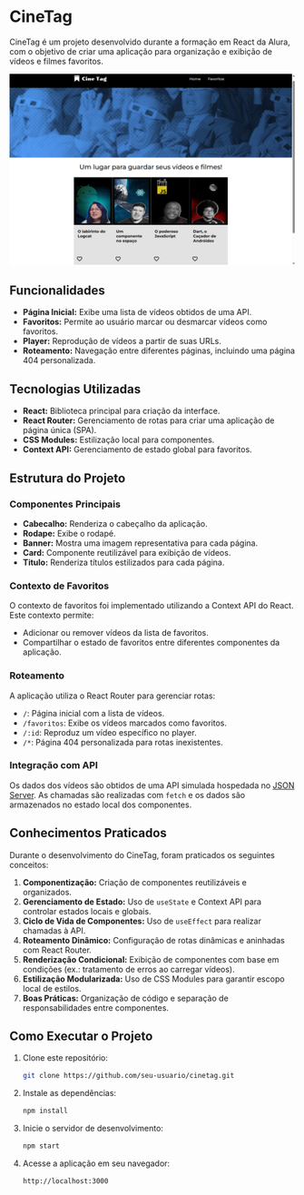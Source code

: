 # CineTag

CineTag é um projeto desenvolvido durante a formação em React da Alura, com o objetivo de criar uma aplicação para organização e exibição de vídeos e filmes favoritos.

![alt text](cinetag-react.png)

## Funcionalidades

- **Página Inicial:** Exibe uma lista de vídeos obtidos de uma API.
- **Favoritos:** Permite ao usuário marcar ou desmarcar vídeos como favoritos.
- **Player:** Reprodução de vídeos a partir de suas URLs.
- **Roteamento:** Navegação entre diferentes páginas, incluindo uma página 404 personalizada.

## Tecnologias Utilizadas

- **React:** Biblioteca principal para criação da interface.
- **React Router:** Gerenciamento de rotas para criar uma aplicação de página única (SPA).
- **CSS Modules:** Estilização local para componentes.
- **Context API:** Gerenciamento de estado global para favoritos.

## Estrutura do Projeto

### Componentes Principais

- **Cabecalho:** Renderiza o cabeçalho da aplicação.
- **Rodape:** Exibe o rodapé.
- **Banner:** Mostra uma imagem representativa para cada página.
- **Card:** Componente reutilizável para exibição de vídeos.
- **Titulo:** Renderiza títulos estilizados para cada página.

### Contexto de Favoritos

O contexto de favoritos foi implementado utilizando a Context API do React. Este contexto permite:

- Adicionar ou remover vídeos da lista de favoritos.
- Compartilhar o estado de favoritos entre diferentes componentes da aplicação.

### Roteamento

A aplicação utiliza o React Router para gerenciar rotas:

- `/`: Página inicial com a lista de vídeos.
- `/favoritos`: Exibe os vídeos marcados como favoritos.
- `/:id`: Reproduz um vídeo específico no player.
- `/*`: Página 404 personalizada para rotas inexistentes.

### Integração com API

Os dados dos vídeos são obtidos de uma API simulada hospedada no [JSON Server](https://my-json-server.typicode.com/gabriela-albuquerque/cinetag-api/videos). As chamadas são realizadas com `fetch` e os dados são armazenados no estado local dos componentes.

## Conhecimentos Praticados

Durante o desenvolvimento do CineTag, foram praticados os seguintes conceitos:

1. **Componentização:** Criação de componentes reutilizáveis e organizados.
2. **Gerenciamento de Estado:** Uso de `useState` e Context API para controlar estados locais e globais.
3. **Ciclo de Vida de Componentes:** Uso de `useEffect` para realizar chamadas à API.
4. **Roteamento Dinâmico:** Configuração de rotas dinâmicas e aninhadas com React Router.
5. **Renderização Condicional:** Exibição de componentes com base em condições (ex.: tratamento de erros ao carregar vídeos).
6. **Estilização Modularizada:** Uso de CSS Modules para garantir escopo local de estilos.
7. **Boas Práticas:** Organização de código e separação de responsabilidades entre componentes.

## Como Executar o Projeto

1. Clone este repositório:
   ```bash
   git clone https://github.com/seu-usuario/cinetag.git
   ```
2. Instale as dependências:
   ```bash
   npm install
   ```
3. Inicie o servidor de desenvolvimento:
   ```bash
   npm start
   ```
4. Acesse a aplicação em seu navegador:
   ```
   http://localhost:3000
   ```
